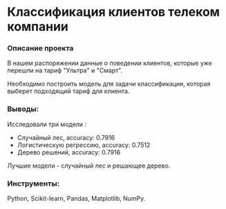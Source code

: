 # Классификация клиентов телеком компании

### Описание проекта

В нашем распоряжении данные о поведении клиентов, которые уже перешли на тариф "Ультра" и "Смарт".

Необходимо построить модель для задачи классификации, которая выберет подходящий тариф для клиента.


### Выводы:

Исследовали три модели : 
- Случайный лес, accuracy: 0.7916
- Логистическую регрессию, accuracy: 0.7512
- Дерево решений, accuracy: 0.7916

Лучшие модели - случайный лес и решающее дерево.

### Инструменты:

Python, Scikit-learn, Pandas, Matplotlib, NumPy.